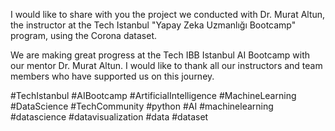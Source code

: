 I would like to share with you the project we conducted with Dr. Murat Altun, the instructor at the Tech Istanbul "Yapay Zeka Uzmanlığı Bootcamp" program, using the Corona dataset.

We are making great progress at the Tech IBB Istanbul AI Bootcamp with our mentor Dr. Murat Altun. I would like to thank all our instructors and team members who have supported us on this journey.

#TechIstanbul #AIBootcamp #ArtificialIntelligence #MachineLearning #DataScience #TechCommunity #python #AI #machinelearning #datascience #datavisualization #data #dataset
